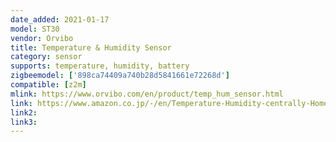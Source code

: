 ```yaml
---
date_added: 2021-01-17
model: ST30
vendor: Orvibo
title: Temperature & Humidity Sensor
category: sensor
supports: temperature, humidity, battery
zigbeemodel: ['898ca74409a740b28d5841661e72268d']
compatible: [z2m]
mlink: https://www.orvibo.com/en/product/temp_hum_sensor.html
link: https://www.amazon.co.jp/-/en/Temperature-Humidity-centrally-HomeMate-MagicCube/dp/B08BNF63X7 
link2: 
link3: 
---
```

